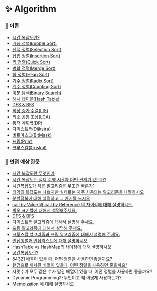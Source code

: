 # :sparkles: Algorithm

### 📌 이론

- [시간 복잡도란?](https://github.com/SeoYeonBae/CS_study/blob/main/Algorithm/%EC%8B%9C%EA%B0%84%20%EB%B3%B5%EC%9E%A1%EB%8F%84.md)
- [거품 정렬(Bubble Sort)](<https://github.com/SeoYeonBae/CS_study/blob/main/Algorithm/%EA%B1%B0%ED%92%88%20%EC%A0%95%EB%A0%AC(Bubble%20Sort).md>)
- [선택 정렬(Selection Sort)](<https://github.com/SeoYeonBae/CS_study/blob/main/Algorithm/%EC%84%A0%ED%83%9D%20%EC%A0%95%EB%A0%AC(Selection%20Sort).md>)
- [삽입 정렬(Insertion Sort)](<https://github.com/SeoYeonBae/CS_study/blob/main/Algorithm/%EC%82%BD%EC%9E%85%20%EC%A0%95%EB%A0%AC(Insertion%20Sort).md>)
- [퀵 정렬(Quick Sort)](<https://github.com/SeoYeonBae/CS_study/blob/main/Algorithm/퀵%20정렬(Quick%20Sort).md>)
- [병합 정렬(Merge Sort)](<https://github.com/SeoYeonBae/CS_study/blob/main/Algorithm/%EB%B3%91%ED%95%A9%20%EC%A0%95%EB%A0%AC(Merge%20Sort).md>)
- [힙 정렬(Heap Sort)](<https://github.com/SeoYeonBae/CS_study/blob/main/Algorithm/%ED%9E%99%20%EC%A0%95%EB%A0%AC(Heap%20Sort).md>)
- [기수 정렬(Radix Sort)](<https://github.com/SeoYeonBae/CS_study/blob/main/Algorithm/%EA%B8%B0%EC%88%98%20%EC%A0%95%EB%A0%AC(Radix%20Sort).md>)
- [계수 정렬(Counting Sort)](<https://github.com/SeoYeonBae/CS_study/blob/main/Algorithm/%EA%B3%84%EC%88%98%20%EC%A0%95%EB%A0%AC(Counting%20Sort).md>)
- [이분 탐색(Binary Search)](<https://github.com/SeoYeonBae/CS_study/blob/main/Algorithm/%EC%9D%B4%EB%B6%84%20%ED%83%90%EC%83%89(Binary%20Search).md>)
- [해시 테이블(Hash Table)](<https://github.com/SeoYeonBae/CS_study/blob/main/Algorithm/%ED%95%B4%EC%8B%9C%20%ED%85%8C%EC%9D%B4%EB%B8%94(Hash%20Table).md>)
- [DFS & BFS](https://github.com/SeoYeonBae/CS_study/blob/main/Algorithm/DFS%20%26%20BFS.md)
- [최장 증가 수열(LIS)](<https://github.com/SeoYeonBae/CS_study/blob/main/Algorithm/%EC%B5%9C%EC%9E%A5%20%EC%A6%9D%EA%B0%80%20%EB%B6%80%EB%B6%84%20%EC%88%98%EC%97%B4(LIS).md>)
- [최소 공통 조상(LCA)](<https://github.com/SeoYeonBae/CS_study/blob/main/Algorithm/%EC%B5%9C%EC%86%8C%20%EA%B3%B5%ED%86%B5%20%EC%A1%B0%EC%83%81(LCA).md>)
- [동적 계획법(DP)](<https://github.com/SeoYeonBae/CS_study/blob/main/Algorithm/%EB%8F%99%EC%A0%81%20%EA%B3%84%ED%9A%8D%EB%B2%95(DP).md>)
- [다익스트라(Dijkstra)](<https://github.com/SeoYeonBae/CS_study/blob/main/Algorithm/%EB%8B%A4%EC%9D%B5%EC%8A%A4%ED%8A%B8%EB%9D%BC(Dijkstra).md>)
- [비트마스크(BitMask)](<https://github.com/SeoYeonBae/CS_study/blob/main/Algorithm/%EB%B9%84%ED%8A%B8%EB%A7%88%EC%8A%A4%ED%81%AC(BitMask).md>)
- [프림(Prim)](<https://github.com/SeoYeonBae/CS_study/blob/main/Algorithm/%ED%94%84%EB%A6%BC(Prim).md>)
- [크루스칼(Kruskal)](<https://github.com/SeoYeonBae/CS_study/blob/main/Algorithm/%ED%81%AC%EB%A3%A8%EC%8A%A4%EC%B9%BC(Kruskal).md>)

### 📌 면접 예상 질문

- [시간 복잡도란 무엇인가](https://github.com/SeoYeonBae/CS_study/issues/88)
- [시간 복잡도는 실제 수행 시간과 어떤 관계가 있는가?](https://github.com/SeoYeonBae/CS_study/issues/89)
- [시간복잡도가 작은 알고리즘은 무조건 빠른가?](https://github.com/SeoYeonBae/CS_study/issues/90)
- [최악의 복잡도는 나쁘지만 실제로는 자주 사용되는 알고리즘을 나열하시오](https://github.com/SeoYeonBae/CS_study/issues/91)
- [분할정복에 대해 설명하고 그 예시를 드시오](https://github.com/SeoYeonBae/CS_study/issues/92)
- [call by Value 와 call by Reference 의 차이점에 대해 설명하시오.](https://github.com/SeoYeonBae/CS_study/issues/93)
- [빅오 표기법에 대해서 설명해주세요.](https://github.com/SeoYeonBae/CS_study/issues/94)
- [DFS & BFS](https://github.com/SeoYeonBae/CS_study/issues/95)
- [다익스트라 알고리즘에 대해서 설명해 주세요.](https://github.com/SeoYeonBae/CS_study/issues/96)
- [프림 알고리즘에 대해서 설명해 주세요.](https://github.com/SeoYeonBae/CS_study/issues/97)
- [크루스칼 알고리즘과 프림 알고리즘에 대해서 설명해 주세요.](https://github.com/SeoYeonBae/CS_study/issues/98)
- [인접행렬과 인접리스트에 대해 설명하시오](https://github.com/SeoYeonBae/CS_study/issues/99)
- [HashTable vs HashMap의 차이점에 대해 설명하시오](https://github.com/SeoYeonBae/CS_study/issues/100)
- [공간복잡도란?](https://github.com/SeoYeonBae/CS_study/issues/101)
- [54321 배열이 있을 때, 어떤 정렬을 사용하면 좋을까요?](https://github.com/SeoYeonBae/CS_study/issues/102)
- [랜덤으로 배치된 배열이 있을때, 어떤 정렬을 사용하면 좋을까요?](https://github.com/SeoYeonBae/CS_study/issues/103)
- 자릿수가 모두 같은 수가 담긴 배열이 있을 때, 어떤 정렬을 사용하면 좋을까요?
- Dynamic Programming가 무엇이고 왜 어떻게 사용하는가?
- Memoization 에 대해 설명하시오
